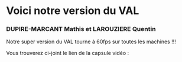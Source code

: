 # Voici notre version du VAL
### DUPIRE-MARCANT Mathis et LAROUZIERE Quentin

Notre super version du VAL tourne à 60fps sur toutes les machines !!! 

Vous trouverez ci-joint le lien de la capsule vidéo :


